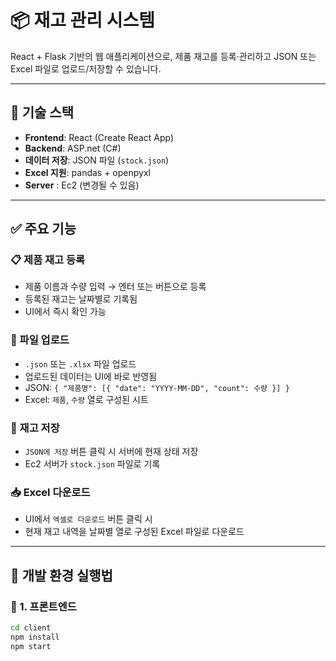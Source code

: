 # 📦 재고 관리 시스템

React + Flask 기반의 웹 애플리케이션으로, 제품 재고를 등록·관리하고 JSON 또는 Excel 파일로 업로드/저장할 수 있습니다.

---

## 🧩 기술 스택

- **Frontend**: React (Create React App)
- **Backend**: ASP.net (C#)
- **데이터 저장**: JSON 파일 (`stock.json`)
- **Excel 지원**: pandas + openpyxl
- **Server** : Ec2 (변경될 수 있음)

---

## ✅ 주요 기능

### 📋 제품 재고 등록
- 제품 이름과 수량 입력 → 엔터 또는 버튼으로 등록
- 등록된 재고는 날짜별로 기록됨
- UI에서 즉시 확인 가능

### 📂 파일 업로드
- `.json` 또는 `.xlsx` 파일 업로드
- 업로드된 데이터는 UI에 바로 반영됨
- JSON: `{ "제품명": [{ "date": "YYYY-MM-DD", "count": 수량 }] }`
- Excel: `제품`, `수량` 열로 구성된 시트

### 💾 재고 저장
- `JSON에 저장` 버튼 클릭 시 서버에 현재 상태 저장
- Ec2 서버가 `stock.json` 파일로 기록

### 📥 Excel 다운로드
- UI에서 `엑셀로 다운로드` 버튼 클릭 시
- 현재 재고 내역을 날짜별 열로 구성된 Excel 파일로 다운로드

---

## 🧪 개발 환경 실행법

### 🔧 1. 프론트엔드

```bash
cd client
npm install
npm start
